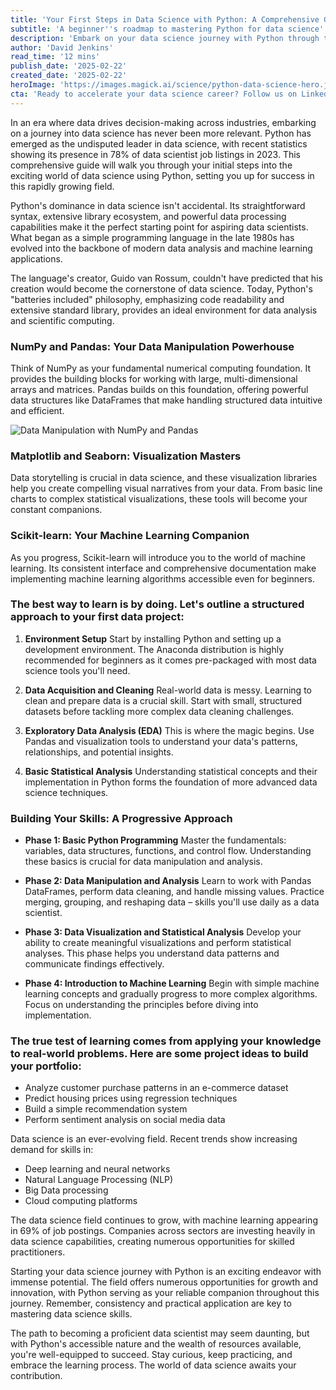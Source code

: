 ```yaml
---
title: 'Your First Steps in Data Science with Python: A Comprehensive Guide for Beginners'
subtitle: 'A beginner''s roadmap to mastering Python for data science'
description: 'Embark on your data science journey with Python through this comprehensive guide covering essential tools, libraries, and best practices. Learn about NumPy, Pandas, and machine learning basics while building practical skills for a successful career in data science.'
author: 'David Jenkins'
read_time: '12 mins'
publish_date: '2025-02-22'
created_date: '2025-02-22'
heroImage: 'https://images.magick.ai/science/python-data-science-hero.jpg'
cta: 'Ready to accelerate your data science career? Follow us on LinkedIn for daily insights, tutorials, and industry updates that will help you master Python and data science faster!'
---
```


In an era where data drives decision-making across industries, embarking on a journey into data science has never been more relevant. Python has emerged as the undisputed leader in data science, with recent statistics showing its presence in 78% of data scientist job listings in 2023. This comprehensive guide will walk you through your initial steps into the exciting world of data science using Python, setting you up for success in this rapidly growing field.

Python's dominance in data science isn't accidental. Its straightforward syntax, extensive library ecosystem, and powerful data processing capabilities make it the perfect starting point for aspiring data scientists. What began as a simple programming language in the late 1980s has evolved into the backbone of modern data analysis and machine learning applications.

The language's creator, Guido van Rossum, couldn't have predicted that his creation would become the cornerstone of data science. Today, Python's "batteries included" philosophy, emphasizing code readability and extensive standard library, provides an ideal environment for data analysis and scientific computing.

### NumPy and Pandas: Your Data Manipulation Powerhouse
Think of NumPy as your fundamental numerical computing foundation. It provides the building blocks for working with large, multi-dimensional arrays and matrices. Pandas builds on this foundation, offering powerful data structures like DataFrames that make handling structured data intuitive and efficient.

![Data Manipulation with NumPy and Pandas](https://i.magick.ai/PIXE/1738406181100_magick_img.webp)

### Matplotlib and Seaborn: Visualization Masters
Data storytelling is crucial in data science, and these visualization libraries help you create compelling visual narratives from your data. From basic line charts to complex statistical visualizations, these tools will become your constant companions.

### Scikit-learn: Your Machine Learning Companion
As you progress, Scikit-learn will introduce you to the world of machine learning. Its consistent interface and comprehensive documentation make implementing machine learning algorithms accessible even for beginners.

### The best way to learn is by doing. Let's outline a structured approach to your first data project:

1. **Environment Setup**
   Start by installing Python and setting up a development environment. The Anaconda distribution is highly recommended for beginners as it comes pre-packaged with most data science tools you'll need.

2. **Data Acquisition and Cleaning**
   Real-world data is messy. Learning to clean and prepare data is a crucial skill. Start with small, structured datasets before tackling more complex data cleaning challenges.

3. **Exploratory Data Analysis (EDA)**
   This is where the magic begins. Use Pandas and visualization tools to understand your data's patterns, relationships, and potential insights.

4. **Basic Statistical Analysis**
   Understanding statistical concepts and their implementation in Python forms the foundation of more advanced data science techniques.

### Building Your Skills: A Progressive Approach

- **Phase 1: Basic Python Programming**
  Master the fundamentals: variables, data structures, functions, and control flow. Understanding these basics is crucial for data manipulation and analysis.

- **Phase 2: Data Manipulation and Analysis**
  Learn to work with Pandas DataFrames, perform data cleaning, and handle missing values. Practice merging, grouping, and reshaping data – skills you'll use daily as a data scientist.

- **Phase 3: Data Visualization and Statistical Analysis**
  Develop your ability to create meaningful visualizations and perform statistical analyses. This phase helps you understand data patterns and communicate findings effectively.

- **Phase 4: Introduction to Machine Learning**
  Begin with simple machine learning concepts and gradually progress to more complex algorithms. Focus on understanding the principles before diving into implementation.

### The true test of learning comes from applying your knowledge to real-world problems. Here are some project ideas to build your portfolio:

- Analyze customer purchase patterns in an e-commerce dataset
- Predict housing prices using regression techniques
- Build a simple recommendation system
- Perform sentiment analysis on social media data

Data science is an ever-evolving field. Recent trends show increasing demand for skills in:
- Deep learning and neural networks
- Natural Language Processing (NLP)
- Big Data processing
- Cloud computing platforms

The data science field continues to grow, with machine learning appearing in 69% of job postings. Companies across sectors are investing heavily in data science capabilities, creating numerous opportunities for skilled practitioners.

Starting your data science journey with Python is an exciting endeavor with immense potential. The field offers numerous opportunities for growth and innovation, with Python serving as your reliable companion throughout this journey. Remember, consistency and practical application are key to mastering data science skills.

The path to becoming a proficient data scientist may seem daunting, but with Python's accessible nature and the wealth of resources available, you're well-equipped to succeed. Stay curious, keep practicing, and embrace the learning process. The world of data science awaits your contribution.